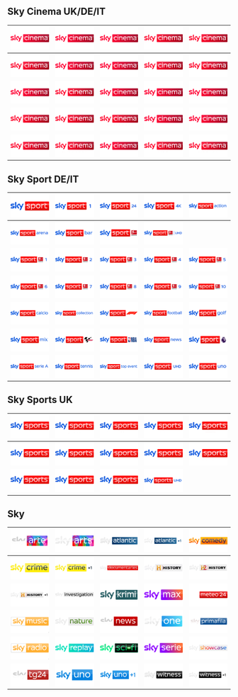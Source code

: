 ## Sky Cinema UK/DE/IT

| ![](https://raw.githubusercontent.com/RevGear/logo/master/Networks/Sky/SkyCinema.png) | ![](https://raw.githubusercontent.com/RevGear/logo/master/Networks/Sky/SkyCinemaAction.png) | ![](https://raw.githubusercontent.com/RevGear/logo/master/Networks/Sky/SkyCinemaAnimation.png) | ![](https://raw.githubusercontent.com/RevGear/logo/master/Networks/Sky/SkyCinemaBestOf.png) | ![](https://raw.githubusercontent.com/RevGear/logo/master/Networks/Sky/SkyCinemaClassics.png) |
|:---:|:---:|:---:|:---:|:---:|
| ![](https://raw.githubusercontent.com/RevGear/logo/master/Networks/Sky/SkyCinemaCollection.png) | ![](https://raw.githubusercontent.com/RevGear/logo/master/Networks/Sky/SkyCinemaComedy.png) | ![](https://raw.githubusercontent.com/RevGear/logo/master/Networks/Sky/SkyCinemaDrama.png) | ![](https://raw.githubusercontent.com/RevGear/logo/master/Networks/Sky/SkyCinemaDue.png) | ![](https://raw.githubusercontent.com/RevGear/logo/master/Networks/Sky/SkyCinemaDuePlus24.png) |
| ![](https://raw.githubusercontent.com/RevGear/logo/master/Networks/Sky/SkyCinemaFamily.png) | ![](https://raw.githubusercontent.com/RevGear/logo/master/Networks/Sky/SkyCinemaFun.png) | ![](https://raw.githubusercontent.com/RevGear/logo/master/Networks/Sky/SkyCinemaGreats.png) | ![](https://raw.githubusercontent.com/RevGear/logo/master/Networks/Sky/SkyCinemaHits.png) | ![](https://raw.githubusercontent.com/RevGear/logo/master/Networks/Sky/SkyCinemaPremiere.png) |
| ![](https://raw.githubusercontent.com/RevGear/logo/master/Networks/Sky/SkyCinemaPremieren.png) | ![](https://raw.githubusercontent.com/RevGear/logo/master/Networks/Sky/SkyCinemaPremierenPlus24.png) | ![](https://raw.githubusercontent.com/RevGear/logo/master/Networks/Sky/SkyCinemaRomance.png) | ![](https://raw.githubusercontent.com/RevGear/logo/master/Networks/Sky/SkyCinemaSciFiHorror.png) | ![](https://raw.githubusercontent.com/RevGear/logo/master/Networks/Sky/SkyCinemaSelect.png) |
| ![](https://raw.githubusercontent.com/RevGear/logo/master/Networks/Sky/SkyCinemaSpecial.png) | ![](https://raw.githubusercontent.com/RevGear/logo/master/Networks/Sky/SkyCinemaSuspense.png)	| ![](https://raw.githubusercontent.com/RevGear/logo/master/Networks/Sky/SkyCinemaThriller.png) | ![](https://raw.githubusercontent.com/RevGear/logo/master/Networks/Sky/SkyCinemaUno.png) | ![](https://raw.githubusercontent.com/RevGear/logo/master/Networks/Sky/SkyCinemaUnoPlus24.png) |

## Sky Sport DE/IT

| ![](https://raw.githubusercontent.com/RevGear/logo/master/Networks/Sky/SkySport.png) | ![](https://raw.githubusercontent.com/RevGear/logo/master/Networks/Sky/SkySport1.png) | ![](https://raw.githubusercontent.com/RevGear/logo/master/Networks/Sky/SkySport24.png) | ![](https://raw.githubusercontent.com/RevGear/logo/master/Networks/Sky/SkySport4K.png) | ![](https://raw.githubusercontent.com/RevGear/logo/master/Networks/Sky/SkySportAction.png) |
|:---:|:---:|:---:|:---:|:---:|
| ![](https://raw.githubusercontent.com/RevGear/logo/master/Networks/Sky/SkySportArena.png) | ![](https://raw.githubusercontent.com/RevGear/logo/master/Networks/Sky/SkySportBar.png) | ![](https://raw.githubusercontent.com/RevGear/logo/master/Networks/Sky/SkySportBundesliga.png) | ![](https://raw.githubusercontent.com/RevGear/logo/master/Networks/Sky/SkySportBundesligaUHD.png) |
| ![](https://raw.githubusercontent.com/RevGear/logo/master/Networks/Sky/SkySportBundesliga1.png) | ![](https://raw.githubusercontent.com/RevGear/logo/master/Networks/Sky/SkySportBundesliga2.png) | ![](https://raw.githubusercontent.com/RevGear/logo/master/Networks/Sky/SkySportBundesliga3.png) | ![](https://raw.githubusercontent.com/RevGear/logo/master/Networks/Sky/SkySportBundesliga4.png) | ![](https://raw.githubusercontent.com/RevGear/logo/master/Networks/Sky/SkySportBundesliga5.png) |
| ![](https://raw.githubusercontent.com/RevGear/logo/master/Networks/Sky/SkySportBundesliga6.png) | ![](https://raw.githubusercontent.com/RevGear/logo/master/Networks/Sky/SkySportBundesliga7.png) | ![](https://raw.githubusercontent.com/RevGear/logo/master/Networks/Sky/SkySportBundesliga8.png) | ![](https://raw.githubusercontent.com/RevGear/logo/master/Networks/Sky/SkySportBundesliga9.png) | ![](https://raw.githubusercontent.com/RevGear/logo/master/Networks/Sky/SkySportBundesliga10.png) |
| ![](https://raw.githubusercontent.com/RevGear/logo/master/Networks/Sky/SkySportCalcio.png) | ![](https://raw.githubusercontent.com/RevGear/logo/master/Networks/Sky/SkySportCollection.png) | ![](https://raw.githubusercontent.com/RevGear/logo/master/Networks/Sky/SkySportF1.png) | ![](https://raw.githubusercontent.com/RevGear/logo/master/Networks/Sky/SkySportFootball.png) | ![](https://raw.githubusercontent.com/RevGear/logo/master/Networks/Sky/SkySportGolf.png) |
| ![](https://raw.githubusercontent.com/RevGear/logo/master/Networks/Sky/SkySportMix.png) | ![](https://raw.githubusercontent.com/RevGear/logo/master/Networks/Sky/SkySportMotoGP.png) | ![](https://raw.githubusercontent.com/RevGear/logo/master/Networks/Sky/SkySportNBA.png) | ![](https://raw.githubusercontent.com/RevGear/logo/master/Networks/Sky/SkySportNews.png) | ![](https://raw.githubusercontent.com/RevGear/logo/master/Networks/Sky/SkySportPremierLeague.png) |
| ![](https://raw.githubusercontent.com/RevGear/logo/master/Networks/Sky/SkySportSerieA.png) | ![](https://raw.githubusercontent.com/RevGear/logo/master/Networks/Sky/SkySportTennis.png) | ![](https://raw.githubusercontent.com/RevGear/logo/master/Networks/Sky/SkySportTopEvent.png) | ![](https://raw.githubusercontent.com/RevGear/logo/master/Networks/Sky/SkySportUHD.png) | ![](https://raw.githubusercontent.com/RevGear/logo/master/Networks/Sky/SkySportUno.png) | |

## Sky Sports UK

| ![](https://raw.githubusercontent.com/RevGear/logo/master/Networks/Sky/SkySportsAction.png) | ![](https://raw.githubusercontent.com/RevGear/logo/master/Networks/Sky/SkySportsArena.png) | ![](https://raw.githubusercontent.com/RevGear/logo/master/Networks/Sky/SkySportsBoxOffice.png) | ![](https://raw.githubusercontent.com/RevGear/logo/master/Networks/Sky/SkySportsCricket.png) | ![](https://raw.githubusercontent.com/RevGear/logo/master/Networks/Sky/SkySportsF1.png) |
|:---:|:---:|:---:|:---:|:---:|
| ![](https://raw.githubusercontent.com/RevGear/logo/master/Networks/Sky/SkySportsFootball.png) | ![](https://raw.githubusercontent.com/RevGear/logo/master/Networks/Sky/SkySportsGolf.png) | ![](https://raw.githubusercontent.com/RevGear/logo/master/Networks/Sky/SkySportsMainEvent.png) | ![](https://raw.githubusercontent.com/RevGear/logo/master/Networks/Sky/SkySportsMix.png) | ![](https://raw.githubusercontent.com/RevGear/logo/master/Networks/Sky/SkySportsNews.png) |
| ![](https://raw.githubusercontent.com/RevGear/logo/master/Networks/Sky/SkySportsNFL.png) | ![](https://raw.githubusercontent.com/RevGear/logo/master/Networks/Sky/SkySportsPremierLeague.png) | ![](https://raw.githubusercontent.com/RevGear/logo/master/Networks/Sky/SkySportsRacing.png) | ![](https://raw.githubusercontent.com/RevGear/logo/master/Networks/Sky/SkySportsUHD.png) |

## Sky

| ![](https://raw.githubusercontent.com/RevGear/logo/master/Networks/Sky/SkyArte.png) | ![](https://raw.githubusercontent.com/RevGear/logo/master/Networks/Sky/SkyArts.png) | ![](https://raw.githubusercontent.com/RevGear/logo/master/Networks/Sky/SkyAtlantic.png) | ![](https://raw.githubusercontent.com/RevGear/logo/master/Networks/Sky/SkyAtlanticPlus1.png) |  ![](https://raw.githubusercontent.com/RevGear/logo/master/Networks/Sky/SkyComedy.png) |
|:---:|:---:|:---:|:---:|:---:|
| ![](https://raw.githubusercontent.com/RevGear/logo/master/Networks/Sky/SkyCrime.png) | ![](https://raw.githubusercontent.com/RevGear/logo/master/Networks/Sky/SkyCrimePlus1.png) | ![](https://raw.githubusercontent.com/RevGear/logo/master/Networks/Sky/SkyDocumentaries.png) | ![](https://raw.githubusercontent.com/RevGear/logo/master/Networks/Sky/SkyHistory.png) | ![](https://raw.githubusercontent.com/RevGear/logo/master/Networks/Sky/SkyHistory2.png) |
| ![](https://raw.githubusercontent.com/RevGear/logo/master/Networks/Sky/SkyHistoryPlus1.png) | ![](https://raw.githubusercontent.com/RevGear/logo/master/Networks/Sky/SkyInvestigation.png) | ![](https://raw.githubusercontent.com/RevGear/logo/master/Networks/Sky/SkyKrimi.png) | ![](https://raw.githubusercontent.com/RevGear/logo/master/Networks/Sky/SkyMax.png) | ![](https://raw.githubusercontent.com/RevGear/logo/master/Networks/Sky/SkyMeteo24.png) |
| ![](https://raw.githubusercontent.com/RevGear/logo/master/Networks/Sky/SkyMusic.png) | ![](https://raw.githubusercontent.com/RevGear/logo/master/Networks/Sky/SkyNature.png) | ![](https://raw.githubusercontent.com/RevGear/logo/master/Networks/Sky/SkyNews.png) | ![](https://raw.githubusercontent.com/RevGear/logo/master/Networks/Sky/SkyOne.png) | ![](https://raw.githubusercontent.com/RevGear/logo/master/Networks/Sky/SkyPrimafila.png) |
| ![](https://raw.githubusercontent.com/RevGear/logo/master/Networks/Sky/SkyRadio.png) | ![](https://raw.githubusercontent.com/RevGear/logo/master/Networks/Sky/SkyReplay.png) | ![](https://raw.githubusercontent.com/RevGear/logo/master/Networks/Sky/SkySciFi.png) | ![](https://raw.githubusercontent.com/RevGear/logo/master/Networks/Sky/SkySerie.png) | ![](https://raw.githubusercontent.com/RevGear/logo/master/Networks/Sky/SkyShowcase.png) |
| ![](https://raw.githubusercontent.com/RevGear/logo/master/Networks/Sky/SkyTG24.png) | ![](https://raw.githubusercontent.com/RevGear/logo/master/Networks/Sky/SkyUno.png) | ![](https://raw.githubusercontent.com/RevGear/logo/master/Networks/Sky/SkyUnoPlus1.png) | ![](https://raw.githubusercontent.com/RevGear/logo/master/Networks/Sky/SkyWitness.png) | ![](https://raw.githubusercontent.com/RevGear/logo/master/Networks/Sky/SkyWitnessPlus1.png) |	

